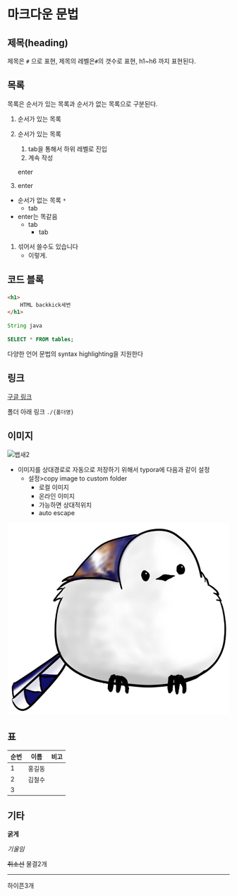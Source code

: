 # 마크다운 문법

## 제목(heading)

제목은 `#` 으로 표현, 제목의 레벨은`#`의 갯수로 표현, h1~h6 까지 표현된다.

## 목록

목록은 순서가 있는 목록과 순서가 없는 목록으로 구분된다.

1. 순서가 있는 목록

2. 순서가 있는 목록

   1. tab을 통해서 하위 레벨로 진입
   2. 계속 작성

   enter

3. enter

* 순서가 없는 목록 `*`
  * tab
* enter는 똑같음
  * tab
    * tab

1. 섞어서 쓸수도 있습니다
   * 이렇게.

## 코드 블록

``` html
<h1>
    HTML backkick세번
</h1>
```

```java
String java
```

```sql
SELECT * FROM tables;
```

다양한 언어 문법의 syntax highlighting을 지원한다

## 링크

[구글 링크](https://google.com)

폴더 아래 링크 `./{폴더명}`

## 이미지

![뱁새2](C:\Users\이나영\Desktop\이미지\뱁새2.png)

* 이미지를 상대경로로 자동으로 저장하기 위해서 typora에 다음과 같이 설정
  * 설정>copy image to custom folder
    * 로컬 이미지
    * 온라인 이미지
    * 가능하면 상대적위치
    * auto escape

![뱁새2](md-images/%EB%B1%81%EC%83%882.png)



## 표

| 순번 | 이름   | 비고 |
| ---- | ------ | ---- |
| 1    | 홍길동 |      |
| 2    | 김철수 |      |
| 3    |        |      |

## 기타

**굵게**

*기울임*

~~취소선~~ 물결2개

---

하이픈3개

